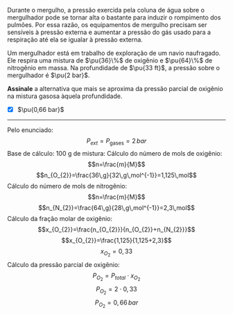 Durante o mergulho, a pressão exercida pela coluna de água sobre o mergulhador pode se tornar alta o bastante para induzir o rompimento dos pulmões. Por essa razão, os equipamentos de mergulho precisam ser sensíveis à pressão externa e aumentar a pressão do gás usado para a respiração até ela se igualar à pressão externa.

Um mergulhador está em trabalho de exploração de um navio naufragado. Ele respira uma mistura de $\pu{36}\%$ de oxigênio e $\pu{64}\%$ de nitrogênio em massa. Na profundidade de $\pu{33 ft}$, a pressão sobre o mergulhador é $\pu{2 bar}$.

**Assinale** a alternativa que mais se aproxima da pressão parcial de oxigênio na mistura gasosa àquela profundidade.

- [x] $\pu{0,66 bar}$


---

Pelo enunciado:
$$P_{ext}=P_{\text{gases}}=2\,bar$$
Base de cálculo: 100 g de mistura:
Cálculo do número de mols de oxigênio:
$$n=\frac{m}{M}$$
$$n_{O_{2}}=\frac{36\,g}{32\,g\,mol^{-1}}=1,125\,mol$$
Cálculo do número de mols de nitrogênio:
$$n=\frac{m}{M}$$
$$n_{N_{2}}=\frac{64\,g}{28\,g\,mol^{-1}}=2,3\,mol$$
Cálculo da fração molar de oxigênio:
$$x_{O_{2}}=\frac{n_{O_{2}}}{n_{O_{2}}+n_{N_{2}}}$$
$$x_{O_{2}}=\frac{1,125}{1,125+2,3}$$
$$x_{O_{2}}=0,33$$
Cálculo da pressão parcial de oxigênio:
$$P_{O_{2}}=P_{total}\cdot x_{O_{2}}$$
$$P_{O_{2}}=2\cdot0,33$$
$$P_{O_{2}}=0,66\,bar$$

